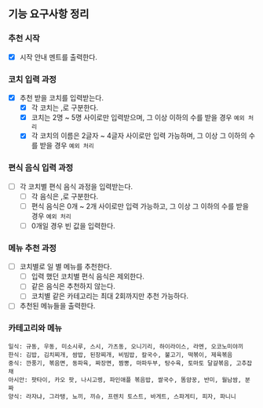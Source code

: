 ## 기능 요구사항 정리

### 추천 시작

- [x] 시작 안내 멘트를 출력한다.

### 코치 입력 과정

- [x] 추천 받을 코치를 입력받는다.
  - [x] 각 코치는 ,로 구분한다.
  - [x] 코치는 2명 ~ 5명 사이로만 입력받으며, 그 이상 이하의 수를 받을 경우 `예외 처리`
  - [x] 각 코치의 이름은 2글자 ~ 4글자 사이로만 입력 가능하며, 그 이상 그 이하의 수를 받을 경우 `예외 처리`

### 편식 음식 입력 과정

- [ ] 각 코치별 편식 음식 과정을 입력받는다.
  - [ ] 각 음식은 ,로 구분한다.
  - [ ] 편식 음식은 0개 ~ 2개 사이로만 입력 가능하고, 그 이상 그 이하의 수를 받을 경우 `예외 처리`
  - [ ] 0개일 경우 빈 값을 입력한다.

### 메뉴 추천 과정

- [ ] 코치별로 일 별 메뉴를 추천한다.
  - [ ] 입력 했던 코치별 편식 음식은 제외한다.
  - [ ] 같은 음식은 추천하지 않는다.
  - [ ] 코치별 같은 카테고리는 최대 2회까지만 추천 가능하다.
- [ ] 추천된 메뉴들을 출력한다.

### 카테고리와 메뉴

```
일식: 규동, 우동, 미소시루, 스시, 가츠동, 오니기리, 하이라이스, 라멘, 오코노미야끼
한식: 김밥, 김치찌개, 쌈밥, 된장찌개, 비빔밥, 칼국수, 불고기, 떡볶이, 제육볶음
중식: 깐풍기, 볶음면, 동파육, 짜장면, 짬뽕, 마파두부, 탕수육, 토마토 달걀볶음, 고추잡채
아시안: 팟타이, 카오 팟, 나시고렝, 파인애플 볶음밥, 쌀국수, 똠얌꿍, 반미, 월남쌈, 분짜
양식: 라자냐, 그라탱, 뇨끼, 끼슈, 프렌치 토스트, 바게트, 스파게티, 피자, 파니니
```
